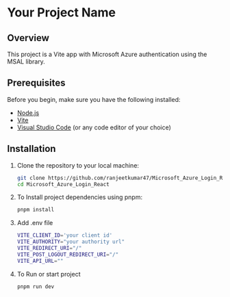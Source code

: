 # Your Project Name

## Overview

This project is a Vite app with Microsoft Azure authentication using the MSAL library.

## Prerequisites

Before you begin, make sure you have the following installed:

- [Node.js](https://nodejs.org/)
- [Vite](https://vitejs.dev/)
- [Visual Studio Code](https://code.visualstudio.com/) (or any code editor of your choice)

## Installation

1. Clone the repository to your local machine:

   ```bash
   git clone https://github.com/ranjeetkumar47/Microsoft_Azure_Login_React.git
   cd Microsoft_Azure_Login_React
   ```

2. To Install project dependencies using pnpm:

   ```bash
   pnpm install
   ```

3. Add .env file

   ```bash
   VITE_CLIENT_ID='your client id'
   VITE_AUTHORITY="your authority url"
   VITE_REDIRECT_URI="/"
   VITE_POST_LOGOUT_REDIRECT_URI="/"
   VITE_API_URL=""
   ```

4. To Run or start project

   ```bash
   pnpm run dev
   ```
